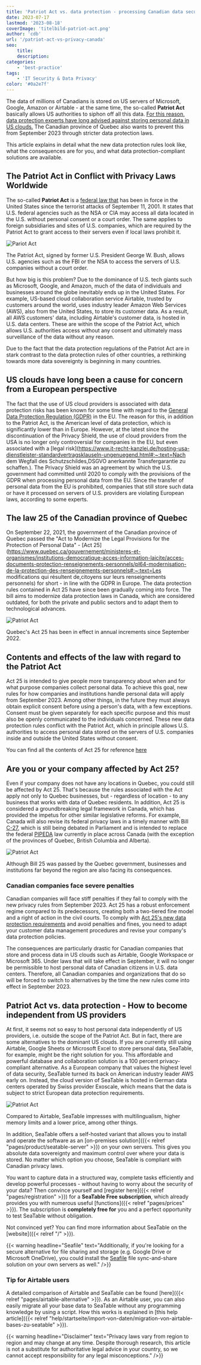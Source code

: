 ```yaml
---
title: 'Patriot Act vs. data protection - processing Canadian data securely'
date: 2023-07-17
lastmod: '2023-08-18'
coverImage: 'titelbild-patriot-act.png'
author: 'cdb'
url: '/patriot-act-vs-privacy-canada'
seo:
    title:
    description:
categories:
    - 'best-practice'
tags:
    - 'IT Security & Data Privacy'
color: '#0a2e7f'
---
```


The data of millions of Canadians is stored on US servers of Microsoft, Google, Amazon or Airtable - at the same time, the so-called **Patriot Act** basically allows US authorities to siphon off all this data. [For this reason, data protection experts have long advised against storing personal data in US clouds.](https://www.heise.de/select/ct/2017/9/1492964161648735) The Canadian province of Quebec also wants to prevent this from September 2023 through stricter data protection laws.

This article explains in detail what the new data protection rules look like, what the consequences are for you, and what data protection-compliant solutions are available.

## The Patriot Act in Conflict with Privacy Laws Worldwide

The so-called **Patriot Act** is a [federal law that](https://www.justice.gov/archive/ll/highlights.htm) has been in force in the United States since the terrorist attacks of September 11, 2001. It states that U.S. federal agencies such as the NSA or CIA may access all data located in the U.S. without personal consent or a court order. The same applies to foreign subsidiaries and sites of U.S. companies, which are required by the Patriot Act to grant access to their servers even if local laws prohibit it.

![Pariot Act](bild-1-artikel-patriot-act-711x474.png)

The Patriot Act, signed by former U.S. President George W. Bush, allows U.S. agencies such as the FBI or the NSA to access the servers of U.S. companies without a court order.

But how big is this problem? Due to the dominance of U.S. tech giants such as Microsoft, Google, and Amazon, much of the data of individuals and businesses around the globe inevitably ends up in the United States. For example, US-based cloud collaboration service Airtable, trusted by customers around the world, uses industry leader Amazon Web Services (AWS), also from the United States, to store its customer data. As a result, all AWS customers' data, including Airtable's customer data, is hosted in U.S. data centers. These are within the scope of the Patriot Act, which allows U.S. authorities access without any consent and ultimately mass surveillance of the data without any reason.

Due to the fact that the data protection regulations of the Patriot Act are in stark contrast to the data protection rules of other countries, a rethinking towards more data sovereignty is beginning in many countries.

## US clouds have long been a cause for concern from a European perspective

The fact that the use of US cloud providers is associated with data protection risks has been known for some time with regard to the [General Data Protection Regulation (GDPR)](https://dsgvo-gesetz.de/) in the EU. The reason for this, in addition to the Patriot Act, is the American level of data protection, which is significantly lower than in Europe. However, at the latest since the discontinuation of the Privacy Shield, the use of cloud providers from the USA is no longer only controversial for companies in the EU, but even associated with a [legal risk](https://www.it-recht-kanzlei.de/hosting-usa-dienstleister-standardvertragsklauseln-ungenuegend.html#:~:text=Nach dem Wegfall des Schutzschildes,DSGVO anerkannte Transfergarantie zu schaffen.). The Privacy Shield was an agreement by which the U.S. government had committed until 2020 to comply with the provisions of the GDPR when processing personal data from the EU. Since the transfer of personal data from the EU is prohibited, companies that still store such data or have it processed on servers of U.S. providers are violating European laws, according to some experts.

## The law 25 of the Canadian province of Quebec

On September 22, 2021, the government of the Canadian province of Quebec passed the "Act to Modernize the Legal Provisions for the Protection of Personal Data" - [Act 25](https://www.quebec.ca/gouvernement/ministeres-et-organismes/institutions-democratique-acces-information-laicite/acces-documents-protection-renseignements-personnels/pl64-modernisation-de-la-protection-des-renseignements-personnels#:~:text=Les modifications qui résultent de,citoyens sur leurs renseignements personnels) for short - in line with the GDPR in Europe. The data protection rules contained in Act 25 have since been gradually coming into force. The bill aims to modernize data protection laws in Canada, which are considered outdated, for both the private and public sectors and to adapt them to technological advances.

![Patriot Act](schaubild-gesetz25.png)

Quebec's Act 25 has been in effect in annual increments since September 2022.

## Contents and effects of the law with regard to the Patriot Act

Act 25 is intended to give people more transparency about when and for what purpose companies collect personal data. To achieve this goal, new rules for how companies and institutions handle personal data will apply from September 2023. Among other things, in the future they must always obtain explicit consent before using a person's data, with a few exceptions. Consent must be given separately for each specific purpose and this must also be openly communicated to the individuals concerned. These new data protection rules conflict with the Patriot Act, which in principle allows U.S. authorities to access personal data stored on the servers of U.S. companies inside and outside the United States without consent.

You can find all the contents of Act 25 for reference [here](https://www.publicationsduquebec.gouv.qc.ca/fileadmin/Fichiers_client/lois_et_reglements/LoisAnnuelles/fr/2021/2021C25F.PDF)

## Are you or your company affected by Act 25?

Even if your company does not have any locations in Quebec, you could still be affected by Act 25. That's because the rules associated with the Act apply not only to Quebec businesses, but - regardless of location - to any business that works with data of Quebec residents. In addition, Act 25 is considered a groundbreaking legal framework in Canada, which has provided the impetus for other similar legislative reforms. For example, Canada will also revise its federal privacy laws in a timely manner with Bill [C-27](https://www.parl.ca/legisinfo/en/bill/44-1/c-27), which is still being debated in Parliament and is intended to replace the federal [PIPEDA](https://www.priv.gc.ca/en/privacy-topics/privacy-laws-in-canada/the-personal-information-protection-and-electronic-documents-act-pipeda/pipeda_brief/) law currently in place across Canada (with the exception of the provinces of Quebec, British Columbia and Alberta).

![Patriot Act](bild3-patrio-act-711x473.png)

Although Bill 25 was passed by the Quebec government, businesses and institutions far beyond the region are also facing its consequences.

### Canadian companies face severe penalties

Canadian companies will face stiff penalties if they fail to comply with the new privacy rules from September 2023. Act 25 has a robust enforcement regime compared to its predecessors, creating both a two-tiered fine model and a right of action in the civil courts. To comply with [Act 25's new data protection requirements](https://www.cyberimpact.com/en/law-25-protection-of-personnal-information/) and avoid penalties and fines, you need to adapt your customer data management procedures and revise your company's data protection policies.

The consequences are particularly drastic for Canadian companies that store and process data in US clouds such as Airtable, Google Workspace or Microsoft 365. Under laws that will take effect in September, it will no longer be permissible to host personal data of Canadian citizens in U.S. data centers. Therefore, all Canadian companies and organizations that do so will be forced to switch to alternatives by the time the new rules come into effect in September 2023.

## Patriot Act vs. data protection - How to become independent from US providers

At first, it seems not so easy to host personal data independently of US providers, i.e. outside the scope of the Patriot Act. But in fact, there are some alternatives to the dominant US clouds. If you are currently still using Airtable, Google Sheets or Microsoft Excel to store personal data, SeaTable, for example, might be the right solution for you. This affordable and powerful database and collaboration solution is a 100 percent privacy-compliant alternative. As a European company that values the highest level of data security, SeaTable turned its back on American industry leader AWS early on. Instead, the cloud version of SeaTable is hosted in German data centers operated by Swiss provider Exoscale, which means that the data is subject to strict European data protection requirements.

![Patriot Act](bild-seatable-patriot-act-711x389.png)

Compared to Airtable, SeaTable impresses with multilingualism, higher memory limits and a lower price, among other things.

In addition, SeaTable offers a self-hosted variant that allows you to install and operate the software as an [on-premises solution]({{< relref "pages/product/seatable-server" >}}) on your own servers. This gives you absolute data sovereignty and maximum control over where your data is stored. No matter which option you choose, SeaTable is compliant with Canadian privacy laws.

You want to capture data in a structured way, complete tasks efficiently and develop powerful processes - without having to worry about the security of your data? Then convince yourself and [register here]({{< relref "pages/registration" >}}) for a **SeaTable Free subscription**, which already provides you with numerous useful [functions]({{< relref "pages/prices" >}}). The subscription is **completely free for** you and a perfect opportunity to test SeaTable without obligation.

Not convinced yet? You can find more information about SeaTable on the [website]({{< relref "/" >}}).

{{< warning headline="Seafile" text="Additionally, if you're looking for a secure alternative for file sharing and storage (e.g. Google Drive or Microsoft OneDrive), you could install the [Seafile](https://www.seafile.com/en/home/) file sync-and-share solution on your own servers as well." />}}

### Tip for Airtable users

A detailed comparison of Airtable and SeaTable can be found [here]({{< relref "pages/airtable-alternative" >}}). As an Airtable user, you can also easily migrate all your base data to SeaTable without any programming knowledge by using a script. How this works is explained in [this help article]({{< relref "help/startseite/import-von-daten/migration-von-airtable-bases-zu-seatable" >}}).

{{< warning headline="Disclaimer" text="Privacy laws vary from region to region and may change at any time. Despite thorough research, this article is not a substitute for authoritative legal advice in your country, so we cannot accept responsibility for any legal misconceptions." />}}
